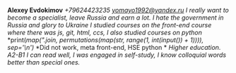 **Alexey Evdokimov**
*+79624423235 yomayo1992@yandex.ru*
*I really want to become a specialist, leave Russia and earn a lot. I hate the government in Russia and glory to Ukraine*
*I studied courses on the front-end course where there was js, git, html, ccs, I also studied courses on python*
*print(*map(".join, permutations(map(str, range(1, int(input()) + 1)))), sep='\n')*
*Did not work, meta front-end, HSE python *
*Higher education.*
*A2-B1 I can read well, I was engaged in self-study, I know colloquial words better than special ones.*